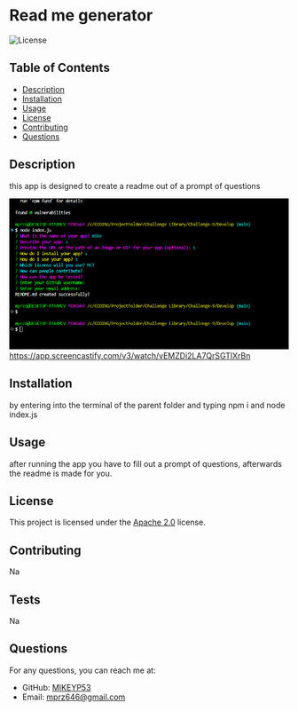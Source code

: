 # Read me generator

![License](https://img.shields.io/badge/license-Apache%202.0-brightgreen)

## Table of Contents
- [Description](#description)
- [Installation](#installation)
- [Usage](#usage)
- [License](#license)
- [Contributing](#contributing)
- [Questions](#questions)

## Description
this app is designed to create a readme out of a prompt of questions

![App Image](./Develop/assets/app-showcase.png)
https://app.screencastify.com/v3/watch/vEMZDi2LA7QrSGTlXrBn
## Installation
by entering into the terminal of the parent folder and typing npm i and node index.js

## Usage
after running the app you have to fill out a prompt of questions, afterwards the readme is made for you.

## License
This project is licensed under the [Apache 2.0](https://opensource.org/licenses/Apache-2.0) license.

## Contributing
Na

## Tests
Na

## Questions
For any questions, you can reach me at:
- GitHub: [MIKEYP53](https://github.com/MIKEYP53)
- Email: mprz646@gmail.com
